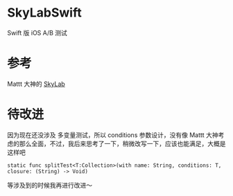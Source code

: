 # SkyLabSwift
Swift 版 iOS A/B 测试

# 参考

Mattt 大神的 [SkyLab](https://github.com/mattt/SkyLab)

# 待改进

因为现在还没涉及 多变量测试，所以 conditions 参数设计，没有像 Mattt 大神考虑的那么全面，不过，我后来思考了一下，稍微改写一下，应该也能满足，大概是这样吧

```
static func splitTest<T:Collection>(with name: String, conditions: T, closure: (String) -> Void)
```
等涉及到的时候我再进行改进～

